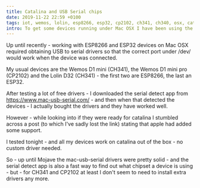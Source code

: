 ```yaml
---
title: Catalina and USB Serial chips
date: 2019-11-22 22:59 +0100
tags: iot, wemos, lolin, esp8266, esp32, cp2102, ch341, ch340, osx, catalina, mac
intro: To get some devices running under Mac OSX I have been using the drivers from mac-usb-serial.com - it seems that the ones I need are now working in Catalina out of the box
---
```


Up until recently - working with ESP8266 and ESP32 devices on Mac OSX required obtaining USB to serial drivers so that the correct port under /dev/ would work when the device was connected.

My usual devices are the Wemos D1 mini (CH341), the Wemos D1 mini pro (CP2102) and the Lolin D32 (CH341) - the first two are ESP8266, the last an ESP32.

After testing a lot of free drivers - I downloaded the serial detect app from https://www.mac-usb-serial.com/ - and then when that detected the devices - I actually bought the drivers and they have worked well.

However - while looking into if they were ready for catalina I stumbled across a post (to which I've sadly lost the link) stating that apple had added some support.

I tested tonight - and all my devices work on catalina out of the box - no custom driver needed.

So - up until Mojave the mac-usb-serial drivers were pretty solid - and the serial detect app is also a fast way to find out what chipset a device is using - but - for CH341 and CP2102 at least I don't seem to need to install extra drivers any more.
